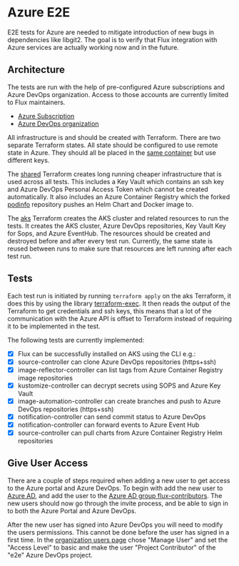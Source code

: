 # Azure E2E

E2E tests for Azure are needed to mitigate introduction of new bugs in dependencies like libgit2. The goal is to verify that Flux integration with
Azure services are actually working now and in the future.

## Architecture

The tests are run with the help of pre-configured Azure subscriptions and Azure DevOps organization. Access to those accounts are currently limited to
Flux maintainers.
* [Azure Subscription](https://portal.azure.com/#@weaveworksendtoend.onmicrosoft.com/resource/subscriptions/71e8dce4-9af6-405a-8e96-425f5d3c302b/overview)
* [Azure DevOps organization](https://dev.azure.com/flux-azure/)

All infrastructure is and should be created with Terraform. There are two separate Terraform states. All state should be configured to use remote
state in Azure. They should all be placed in the [same container](https://portal.azure.com/#@weaveworksendtoend.onmicrosoft.com/resource/subscriptions/71e8dce4-9af6-405a-8e96-425f5d3c302b/resourceGroups/terraform-state/providers/Microsoft.Storage/storageAccounts/terraformstate0419/containersList)
but use different keys.

The [shared](./terraform/shared) Terraform creates long running cheaper infrastructure that is used across all tests. This includes a Key Vault which
contains an ssh key and Azure DevOps Personal Access Token which cannot be created automatically. It also includes an Azure Container Registry which the
forked [podinfo](https://dev.azure.com/flux-azure/e2e/_git/podinfo) repository pushes an Helm Chart and Docker image to.

The [aks](./terraform/aks) Terraform creates the AKS cluster and related resources to run the tests. It creates the AKS cluster, Azure DevOps
repositories, Key Vault Key for Sops, and Azure EventHub. The resources should be created and destroyed before and after every test run. Currently,
the same state is reused between runs to make sure that resources are left running after each test run.

## Tests

Each test run is initiated by running `terraform apply` on the aks Terraform, it does this by using the library [terraform-exec](github.com/hashicorp/terraform-exec).
It then reads the output of the Terraform to get credentials and ssh keys, this means that a lot of the communication with the Azure API is offset to
Terraform instead of requiring it to be implemented in the test.

The following tests are currently implemented:

- [x] Flux can be successfully installed on AKS using the CLI e.g.:
- [x] source-controller can clone Azure DevOps repositories (https+ssh)
- [x] image-reflector-controller can list tags from Azure Container Registry image repositories
- [x] kustomize-controller can decrypt secrets using SOPS and Azure Key Vault
- [x] image-automation-controller can create branches and push to Azure DevOps repositories (https+ssh)
- [x] notification-controller can send commit status to Azure DevOps
- [x] notification-controller can forward events to Azure Event Hub
- [x] source-controller can pull charts from Azure Container Registry Helm repositories

## Give User Access

There are a couple of steps required when adding a new user to get access to the Azure portal and Azure DevOps. To begin with add the new user to
[Azure AD](https://portal.azure.com/#blade/Microsoft_AAD_IAM/UsersManagementMenuBlade/MsGraphUsers), and add the user to the [Azure AD group
flux-contributors](https://portal.azure.com/#blade/Microsoft_AAD_IAM/GroupDetailsMenuBlade/Overview/groupId/24e0f3f6-6555-4d3d-99ab-414c869cab5d). The
new users should now go through the invite process, and be able to sign in to both the Azure Portal and Azure DevOps.

After the new user has signed into Azure DevOps you will need to modify the users permissions. This cannot be done before the user has signed in a
first time. In the [organization users page](https://dev.azure.com/flux-azure/_settings/users) chose "Manage User" and set the "Access Level" to basic
and make the user "Project Contributor" of the "e2e" Azure DevOps project.
